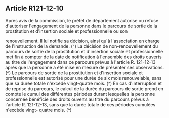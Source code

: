 ## Article R121-12-10

Après avis de la commission, le préfet de département autorise ou refuse d'autoriser l'engagement de
la personne dans le parcours de sortie de la prostitution et d'insertion sociale et professionnelle ou son

renouvellement. Il lui notifie sa décision, ainsi qu'à l'association en charge de l'instruction de la demande. (^)
La décision de non-renouvellement du parcours de sortie de la prostitution et d'insertion sociale et
professionnelle met fin à compter de la date de notification à l'ensemble des droits ouverts au titre de
l'engagement dans ce parcours prévus à l'article R. 121-12-13 après que la personne a été mise en mesure de
présenter ses observations. (^)
Le parcours de sortie de la prostitution et d'insertion sociale et professionnelle est autorisé pour une durée de
six mois renouvelable, sans que sa durée totale n'excède vingt-quatre mois. (^)
En cas d'interruption et de reprise du parcours, le calcul de la durée du parcours de sortie prend en compte le
cumul des différentes périodes durant lesquelles la personne concernée bénéficie des droits ouverts au titre
du parcours prévus à l'article R. 121-12-13, sans que la durée totale de ces périodes cumulées n'excède vingt-
quatre mois. (^)

